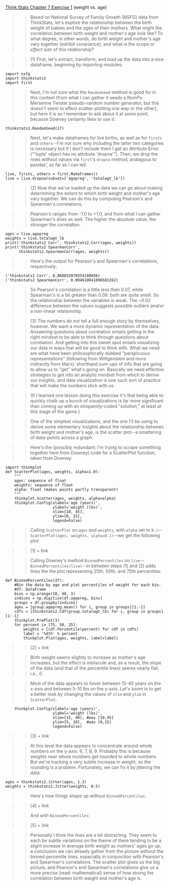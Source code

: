 [Think Stats Chapter 7 Exercise 1](http://greenteapress.com/thinkstats2/html/thinkstats2008.html#toc70) (weight vs. age)

>> Based on National Survey of Family Growth (NSFG) data from ThinkStats, let's explore the relationship between the birth weight of babies and the ages of their mothers. What might the correlation between birth weight and mother's age look like? To what degree, in other words, do birth weight and mother's age vary together (exhibit covariance), and what is the scope or *effect size* of this relationship?

>> (1) First, let's extract, transform, and load up the data into a nice dataframe, beginning by importing modules:
```
import nsfg
import thinkstats2
import first
```
>> Next, I'm not sure what the `RandomSeed` method is good for in this context (from what I can gather it seeds a NumPy Mersenne Twister pseudo-random number generator, but this doesn't seem to affect scatter-plotting one way or the other), but here it is so I remember to ask about it at some point, because Downey certainly likes to use it:
```
thinkstats2.RandomSeed(17)
```
>> Next, let's make dataframes for live births, as well as for `firsts` and `others`--I'm not sure why including the latter two categories is necessary but if I don't include them I get an Attribute Error ("'tuple' object has no attribute 'dropna'"). Then, we drop the rows without values via `first`'s `dropna` method, analagous to pandas', as far as I can tell.
```
live, firsts, others = first.MakeFrames()
live = live.dropna(subset=['agepreg', 'totalwgt_lb'])
```

>> (2) Now that we've loaded up the data we can go about making determining the extent to which birth weight and mother's age vary together. We can do this by computing Pearson's and Spearman's correlations. 

>> Pearson's ranges from -1.0 to +1.0, and from what I can gather Spearman's does as well. The higher the absolute value, the stronger the correlation. 
```
ages = live.agepreg
weights = live.totalwgt_lb
print('thinkstats2 Corr', thinkstats2.Corr(ages, weights))
print('thinkstats2 SpearmanCorr',
      thinkstats2.SpearmanCorr(ages, weights))
```
>> Here's the output for Pearson's and Spearman's correlations, respectively:
```
('thinkstats2 Corr', 0.068833970354109056)
('thinkstats2 SpearmanCorr', 0.094610041096582262)
```
>> So Pearson's correlation is a little less than 0.07, while Spearman's is a bit greater than 0.09: both are quite small. So the relationship between the variables is weak. The ~0.02 difference between the values suggests possible outliers and/or a non-linear relationship.

>> (3) The numbers do not tell a full enough story by themselves, however. We want a more dynamic representation of the data. Answering questions about correlation entails getting in the right mindset to be able to think through questions about correlation. And getting into this sweet spot entails visualizing our data in ways that will be good to think with. What we need are what have been philosophically dubbed "perspicuous representations" (following from Wittgenstein and more indirectly from Marx): shorthand sum-ups of info that are going to allow us to "get" what's going on. Basically we need effective strategies to get into an analytic mindset from which to derive our insights, and data visualization is one such sort of practice that will make the numbers stick with us.

>> (If I learned one lesson doing this exercise it's that being able to quickly chalk up a bunch of visualizations is far more significant than coming up with an eloquently-coded "solution," at least at this stage of the game.)

>> One of the simplest visualizations, and the one I'll be using to derive some elementary insights about the relationship between birth weight and mother's age, is the scatter plot--a smattering of data-points across a graph. 

>> Here's the (possibly redundant; I'm trying to scrape something together here from Downey) code for a ScatterPlot function, taken from Downey:
```
import thinkplot
def ScatterPlot(ages, weights, alpha=1.0):
    """                              
    ages: sequence of float                                                    
    weights: sequence of float                                                 
    alpha: float (makes points partly transparent)                         
    """
    thinkplot.Scatter(ages, weights, alpha=alpha)
    thinkplot.Config(xlabel='age (years)',
                     ylabel='weight (lbs)',
                     xlim=[10, 45],
                     ylim=[0, 15], 
                     legend=False)
```
>> Calling `ScatterPlot` on `ages` and `weights`, with `alpha` set to `0.1`--`ScatterPlot(ages, weights, alpha=0.1)`--we get the following plot:

>> [1] + link

>> Calling Downey's method `BinnedPercentiles` on `live`--`BinnedPercentiles(live)`--in between steps (1) and (2) adds lines the the plot representing 25th, 50th, and 75th percentiles:
```
def BinnedPercentiles(df):
    #Bin the data by age and plot percentiles of weight for each bin.          
    #df: DataFrame                                                             
    bins = np.arange(10, 48, 3)
    indices = np.digitize(df.agepreg, bins)
    groups = df.groupby(indices)
    ages = [group.agepreg.mean() for i, group in groups][1:-1]
    cdfs = [thinkstats2.Cdf(group.totalwgt_lb) for i, group in groups][1:-1]
    thinkplot.PrePlot(3)
    for percent in [75, 50, 25]:
        weights = [cdf.Percentile(percent) for cdf in cdfs]
        label = '%dth' % percent
        thinkplot.Plot(ages, weights, label=label)
```
>> [2] + link

>> Birth weight seems slightly to increase as mother's age increases, but the effect is miniscule and, as a result, the slope of the data (and that of the percentile lines) seems nearly flat; i.e., 0.

>> Most of the data appears to hover between 15-40 years on the x-axis and between 5-10 lbs on the y-axis. Let's zoom in to get a better look by changing the values of `xlim` and `ylim` in `ScatterPlot`:
```
    thinkplot.Config(xlabel='age (years)',
                     ylabel='weight (lbs)',
                     xlim=[15, 40], #was [10,45]
                     ylim=[5, 10],  #was [0,15]
                     legend=False)
```
>> [3] + link

>> At this level the data appears to concentrate around whole numbers on the y-axis: 6, 7, 8, 9. Probably this is because weights near whole numbers get rounded to whole numbers. But we're tracking a very subtle increase in weight, so the rounding is a problem. Fortunately, we can fix it by jittering the data:
```
ages = thinkstats2.Jitter(ages, 1.3)
weights = thinkstats2.Jitter(weights, 0.5)
```
>> Here's how things shape up without `BinnedPercentiles`:

>> [4] + link

>> And with `BinnedPercentiles`:

>> [5] + link

>> Personally I think the lines are a bit distracting. They seem to each be subtle variations on the theme of there tending to be a slight increase in average birth weight as mothers' ages go up, a conclusion we can already gather from the picture without the binned percentile lines, especially in conjunction with Pearson's and Spearman's correlations. The scatter plot gives us the big picture, and Pearson's and Spearman's correlations give us a more precise (read: mathematical) sense of how strong the correlation between birth weight and mother's age is. 